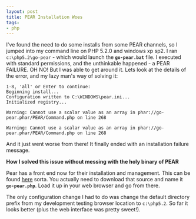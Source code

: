 ```yaml
---
layout: post
title: PEAR Installation Woes
tags:
- php
---
```

I've found the need to do some installs from some PEAR channels, so I jumped into my command line on PHP 5.2.0 and windows xp sp2.  I ran `c:\php5.2\go-pear` - which would launch the **`go-pear.bat`** file.  I executed with standard permissions, and the unthinkable happened - a PEAR FAILURE.  OH NO!  But I was able to get around it.  Lets look at the details of the error, and my lazy man's way of solving it:

    1-8, 'all' or Enter to continue:
    Beginning install...
    Configuration written to C:\WINDOWS\pear.ini...
    Initialized registry...
    
    Warning: Cannot use a scalar value as an array in phar://go-pear.phar/PEAR/Command.php on line 268
    
    Warning: Cannot use a scalar value as an array in phar://go-pear.phar/PEAR/Command.php on line 268

And it just went worse from there!  It finally ended with an installation failure message.

**How I solved this issue without messing with the holy binary of PEAR**

Pear has a front end now for their installation and management.  This can be found [here](http://pear.php.net/go-pear) sorta.  You actually need to download that source and name it **`go-pear.php`**.  Load it up in your web browser and go from there.

The only configuration change I had to do was change the default directory prefix from my development testing browser location to `c:\php5.2`.  So far it looks better (plus the web interface was pretty sweet!).
